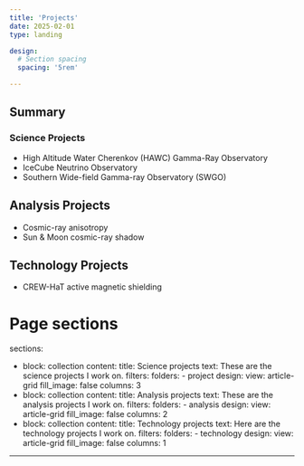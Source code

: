 ```yaml
---
title: 'Projects'
date: 2025-02-01
type: landing

design:
  # Section spacing
  spacing: '5rem'

---
```


## Summary
### Science Projects
- High Altitude Water Cherenkov (HAWC) Gamma-Ray Observatory
- IceCube Neutrino Observatory
- Southern Wide-field Gamma-ray Observatory (SWGO)
## Analysis Projects
- Cosmic-ray anisotropy
- Sun & Moon cosmic-ray shadow
## Technology Projects
- CREW-HaT active magnetic shielding

# Page sections
sections:
  - block: collection
    content:
      title: Science projects
      text: These are the science projects I work on.
      filters:
        folders:
          - project
    design:
      view: article-grid
      fill_image: false
      columns: 3
  - block: collection
    content:
      title: Analysis projects
      text: These are the analysis projects I work on.
      filters:
        folders:
          - analysis
    design:
      view: article-grid
      fill_image: false
      columns: 2
  - block: collection
    content:
      title: Technology projects
      text: Here are the technology projects I work on.
      filters:
        folders:
          - technology
    design:
      view: article-grid
      fill_image: false
      columns: 1
---
